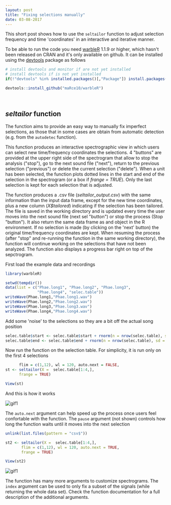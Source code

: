 ```yaml
---
layout: post
title: "Fixing selections manually"
date: 03-08-2017
---
```


This short post shows how to use the `seltailor` function to adjust selection frequency and time 'coordinates' in an interactive and iterative manner.

To be able to run the code you need [warbleR](https://cran.r-project.org/package=warbleR) 1.1.9 or higher, which hasn't been released on CRAN and it's only available on github. It can be installed using the [devtools](https://cran.r-project.org/package=devtools) package as follows


```r
# install devtools and monitor if are not yet installed
# install devtools if is not yet installed
if(!"devtools" %in% installed.packages()[,"Package"]) install.packages("devtools")

devtools::install_github("maRce10/warbleR")
```
<br>

## *seltailor* function

The function aims to provide an easy way to manually fix imperfect selections, as those that in some cases are obtain from automatic detection (e.g. from the `autodetec` function).

This function produces an interactive spectrographic view in which users can select new time/frequency coordinates the selections. 4 "buttons" are provided at the upper right side of the spectrogram that allow to stop the analysis ("stop"), go to the next sound file ("next"), return to the previous selection ("previous") or delete the current selection ("delete"). When a unit has been selected, the function plots dotted lines in the start and end of the selection in the spectrogram (or a box if *frange = TRUE*). Only the last selection is kept for each selection that is adjusted. 

The function produces a .csv file (*seltailor_output.csv*) with the same information than the input data frame, except for the new time coordinates, plus a new column (*X$tailored*) indicating if the selection has been tailored. The file is saved in the working directory  and is updated every time the user moves into the next sound file (next sel "button") or stop the process (Stop "button"). It also return the same data frame as and object in the R environment. If no selection is made (by clicking on the 'next' button) the original time/frequency coordinates are kept. When resuming the process (after "stop" and re-running the function in the same working directory), the function will continue working on the selections that have not been analyzed. The function also displays a progress bar right on top of the sepctrogram.

First load the example data and recordings 


```r
library(warbleR)

setwd(tempdir())
data(list = c("Phae.long1", "Phae.long2", "Phae.long3", 
              "Phae.long4", "selec.table"))
writeWave(Phae.long1,"Phae.long1.wav")
writeWave(Phae.long2,"Phae.long2.wav")
writeWave(Phae.long3,"Phae.long3.wav")
writeWave(Phae.long4,"Phae.long4.wav")
```

Add some 'noise' to the selections so they are a bit off the actual song position


```r
selec.table$start <- selec.table$start + rnorm(n = nrow(selec.table), sd = 0.03)
selec.table$end <- selec.table$end + rnorm(n = nrow(selec.table), sd = 0.03)
```

Now run the function on the selection table. For simplicity, it is run only on the first 4 selections


```r
      flim = c(1,12), wl = 120, auto.next = FALSE, 
st <- seltailor(X =  selec.table[1:4,], 
      frange = TRUE)

View(st)
```

And this is how it works

![gif1](/img/seltailor.noautonext.gif)


The `auto.next` argument can help speed up the process once users feel confortable with the function. The `pause` argument (not shown) controls how long the function waits until it moves into the next selection


```r
unlink(list.files(pattern = "csv$"))

st2 <- seltailor(X =  selec.table[1:4,], 
       flim = c(1,12), wl = 120, auto.next = TRUE, 
       frange = TRUE)

View(st2)
```

![gif1](/img/seltailor.autonext.gif)

The function has many more arguments to customize spectrograms. The `index` argument can be used to only fix a subset of the signals (while returning the whole data set). Check the function documentation for a full description of the additional arguments.
